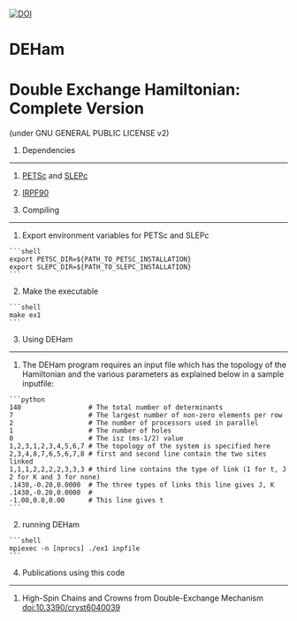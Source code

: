 [![DOI](https://zenodo.org/badge/doi/10.5281/zenodo.20450.svg)](http://dx.doi.org/10.5281/zenodo.20450)

# DEHam

Double Exchange Hamiltonian: Complete Version
=============================================

(under GNU GENERAL PUBLIC LICENSE v2)

1. Dependencies
---------------

  1. [PETSc](https://www.mcs.anl.gov/petsc/documentation/installation.html) and [SLEPc](http://slepc.upv.es/documentation/current/docs/instal.htm)

  2. [IRPF90](https://github.com/scemama/irpf90)

2. Compiling
------------

  1. Export environment variables for PETSc and SLEPc

	```shell
	export PETSC_DIR=${PATH_TO_PETSC_INSTALLATION}
	export SLEPC_DIR=${PATH_TO_SLEPC_INSTALLATION}
	```

  2. Make the executable

	```shell
	make ex1
	```

3. Using DEHam
---------------

  1. The DEHam program requires an input file which 
   has the topology of the Hamiltonian and the various parameters
   as explained below in a sample inputfile:

	```python
	140					# The total number of determinants
	7					# The largest number of non-zero elements per row
	2					# The number of processors used in parallel
	1					# The number of holes
	0					# The isz (ms-1/2) value
	1,2,3,1,2,3,4,5,6,7	# The topology of the system is specified here
	2,3,4,8,7,6,5,6,7,8	# first and second line contain the two sites linked
	1,1,1,2,2,2,2,3,3,3	# third line contains the type of link (1 for t, J 2 for K and 3 for none)
	.1430,-0.20,0.0000	# The three types of links this line gives J, K
	.1430,-0.20,0.0000	# 
	-1.00,0.0,0.00		# This line gives t
	```

  2. running DEHam

	```shell
	mpiexec -n [nprocs] ./ex1 inpfile 
	```

4. Publications using this code
-------------------------------

  1. High-Spin Chains and Crowns from Double-Exchange Mechanism [doi:10.3390/cryst6040039](http://www.dx.doi.org/10.3390/cryst6040039)
